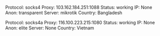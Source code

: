 Protocol: socks4
Proxy: 103.162.184.251:1088
Status: working
IP: None
Anon: transparent
Server: mikrotik
Country: Bangladesh

Protocol: socks4a
Proxy: 116.100.223.215:1080
Status: working
IP: None
Anon: elite
Server: None
Country: Vietnam


